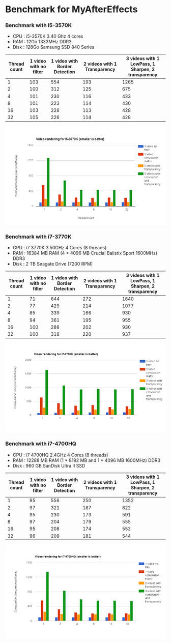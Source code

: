 # Benchmark for MyAfterEffects #

### Benchmark with I5-3570K

* CPU : i5-3570K 3.40 Ghz 4 cores
* RAM : 12Go 1333MHz DDR3
* Disk : 128Go Samsung SSD 840 Series

| Thread count |  1 video with no filter | 1 video with Border Detection |  2 videos with 1 Transparency | 3 videos with 1 LowPass, 1 Sharpen, 2 transparency |
| ------------- | ------------- | --------- | --------- | --------- |
| 1 |        103        |      554| 193| 1265|
| 2 |        100        |      312| 125| 675 |
| 4 |        101        |      230| 116| 433 |
| 8 |        101        |      223| 114| 430 |
| 16 |        103       |      228| 113| 428 |
| 32|        105        |      226| 114| 428 |

![](graphs/benchmark_i5-3570K.png)

### Benchmark with i7-3770K

* CPU : i7 3770K 3.50GHz 4 Cores (8 threads)
* RAM : 16384 MB RAM (4 * 4096 MB Crucial Balistix Sport 1600MHz) DDR3
* Disk : 2 TB Seagate Drive (7200 RPM)

| Thread count |  1 video with no filter | 1 video with Border Detection |  2 videos with 1 Transparency | 3 videos with 1 LowPass, 1 Sharpen, 2 transparency |
| ------------- | ------------- | --------- | --------- | --------- |
| 1 |        71|      644| 272| 1640|
| 2 |        77|      429| 214| 1077|
| 4 |        85|      339| 166| 930|
| 8 |        94|      361| 195| 955|
| 16 |        100|      288| 202| 930|
| 32|        100|      318| 220| 937|

![](graphs/benchmark_i7-3770K.png)

### Benchmark with i7-4700HQ

* CPU : i7 4700HQ 2.4GHz 4 Cores (8 threads)
* RAM : 12288 MB RAM (1 * 8192 MB and 1 * 4096 MB 1600MHz) DDR3
* Disk : 960 GB SanDisk Ultra II SSD

| Thread count |  1 video with no filter | 1 video with Border Detection |  2 videos with 1 Transparency | 3 videos with 1 LowPass, 1 Sharpen, 2 transparency |
| ------------- | ------------- | --------- | --------- | --------- |
| 1 |        95|      556| 250| 1352|
| 2 |        97|      321| 187| 822|
| 4 |        95|      230| 173| 591|
| 8 |        97|      204| 179| 555|
| 16 |        95|      208| 174| 552|
| 32|        96|      209| 181| 544|

![](graphs/benchmark_i7-4700HQ.png)
